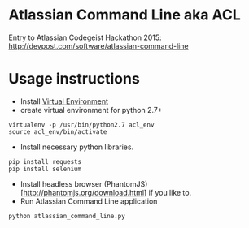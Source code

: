 # Atlassian Command Line aka ACL
Entry to Atlassian Codegeist Hackathon 2015: http://devpost.com/software/atlassian-command-line

# Usage instructions
* Install [Virtual Environment](http://docs.python-guide.org/en/latest/dev/virtualenvs/)
* create virtual environment for python 2.7+
```
virtualenv -p /usr/bin/python2.7 acl_env
source acl_env/bin/activate
```
* Install necessary python libraries.
```
pip install requests
pip install selenium 
```
* Install headless browser (PhantomJS)[http://phantomjs.org/download.html] if you like to.
* Run Atlassian Command Line application
```
python atlassian_command_line.py
```
